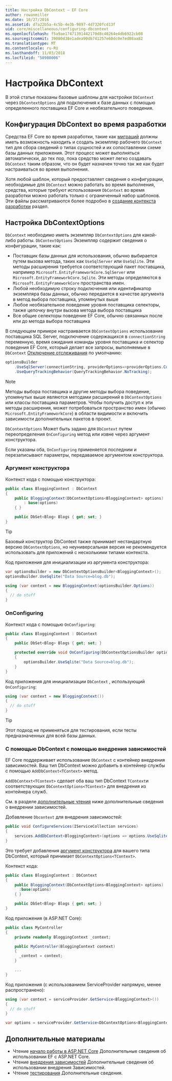 ```yaml
---
title: Настройка DbContext — EF Core
author: rowanmiller
ms.date: 10/27/2016
ms.assetid: d7a22b5a-4c5b-4e3b-9897-4d7320fcd13f
uid: core/miscellaneous/configuring-dbcontext
ms.openlocfilehash: f5a9ae17471391442170d8c40264e4db6922cb08
ms.sourcegitcommit: 39080d38e1adea90db741257e60dc0e7ed08aa82
ms.translationtype: MT
ms.contentlocale: ru-RU
ms.lasthandoff: 11/03/2018
ms.locfileid: "50980006"
---
```

# <a name="configuring-a-dbcontext"></a>Настройка DbContext

В этой статье показаны базовые шаблоны для настройки `DbContext` через `DbContextOptions` для подключения к базе данных с помощью определенного поставщика EF Core и необязательного поведения.

## <a name="design-time-dbcontext-configuration"></a>Конфигурация DbContext во время разработки

Средства EF Core во время разработки, такие как [миграций](xref:core/managing-schemas/migrations/index) должны иметь возможность находить и создать экземпляр рабочего `DbContext` тип для сбора сведений о типах сущностей и их сопоставлении схеме базы данных приложения. Этот процесс может выполняться автоматически, до тех пор, пока средство может легко создавать `DbContext` таким образом, что он будет назначен точно так же как будет настраиваться во время выполнения.

Хотя любой шаблон, который предоставляет сведения о конфигурации, необходимые для `DbContext` можно работать во время выполнения, средства, которые требуют использования `DbContext` во время разработки можно работать только с ограниченный набор шаблонов. Эти файлы рассматриваются более подробно в [создание контекста разработки](xref:core/miscellaneous/cli/dbcontext-creation) раздел.

## <a name="configuring-dbcontextoptions"></a>Настройка DbContextOptions

`DbContext` необходимо иметь экземпляр `DbContextOptions` для какой-либо работы. `DbContextOptions` Экземпляр содержит сведения о конфигурации, такие как:

- Поставщик базы данных для использования, обычно выбирается путем вызова метода, таких как `UseSqlServer` или `UseSqlite`. Эти методы расширения требуется соответствующий пакет поставщика, например `Microsoft.EntityFrameworkCore.SqlServer` или `Microsoft.EntityFrameworkCore.Sqlite`. Эти методы определяются в `Microsoft.EntityFrameworkCore` пространства имен.
- Любой необходимую строку подключения или идентификатор экземпляра базы данных, обычно передается в качестве аргумента в метод выбора поставщика, упомянутых выше
- Любое необязательное поведение уровня поставщика селекторы, также цепочку внутри вызова метода выбора поставщика
- Все общие селекторы поведение EF Core, обычно связанных после или до метода выбора поставщика

В следующем примере настраивается `DbContextOptions` использование поставщика SQL Server, подключение содержащихся в `connectionString` переменную, время ожидания команды уровня поставщика и селектор поведения EF Core, который делает все запросы, выполняемые в `DbContext` [Отключение отслеживания](xref:core/querying/tracking#no-tracking-queries) по умолчанию:

``` csharp
optionsBuilder
    .UseSqlServer(connectionString, providerOptions=>providerOptions.CommandTimeout(60))
    .UseQueryTrackingBehavior(QueryTrackingBehavior.NoTracking);
```

> [!NOTE]  
> Методы выбора поставщика и другие методы выбора поведение, упомянутых выше являются методами расширений в `DbContextOptions` или классы поставщика параметров. Чтобы получить доступ к эти методы расширения, может потребоваться пространство имен (обычно `Microsoft.EntityFrameworkCore`) в области видимости и включить зависимости дополнительных пакетов в проект.

`DbContextOptions` Может быть задано для `DbContext` путем переопределения `OnConfiguring` метод или извне через аргумент конструктора.

Если указаны оба, `OnConfiguring` применяется последним и перезаписывают параметры, передаваемое аргументом конструктора.

### <a name="constructor-argument"></a>Аргумент конструктора

Контекст кода с помощью конструктора:

``` csharp
public class BloggingContext : DbContext
{
    public BloggingContext(DbContextOptions<BloggingContext> options)
        : base(options)
    { }

    public DbSet<Blog> Blogs { get; set; }
}
```

> [!TIP]  
> Базовый конструктор DbContext также принимает нестандартную версию `DbContextOptions`, но неуниверсальная версия не рекомендуется использовать для приложений с несколькими типами контекста.

Код приложения для инициализации из аргумента конструктора:

``` csharp
var optionsBuilder = new DbContextOptionsBuilder<BloggingContext>();
optionsBuilder.UseSqlite("Data Source=blog.db");

using (var context = new BloggingContext(optionsBuilder.Options))
{
  // do stuff
}
```

### <a name="onconfiguring"></a>OnConfiguring

Контекст кода с помощью `OnConfiguring`:

``` csharp
public class BloggingContext : DbContext
{
    public DbSet<Blog> Blogs { get; set; }

    protected override void OnConfiguring(DbContextOptionsBuilder optionsBuilder)
    {
        optionsBuilder.UseSqlite("Data Source=blog.db");
    }
}
```

Код приложения для инициализации `DbContext` , использующий `OnConfiguring`:

``` csharp
using (var context = new BloggingContext())
{
  // do stuff
}
```

> [!TIP]
> Этот подход не применяться для тестирования, если тесты предназначенных для всей базы данных.

### <a name="using-dbcontext-with-dependency-injection"></a>С помощью DbContext с помощью внедрения зависимостей

EF Core поддерживает использование `DbContext` с контейнер внедрения зависимостей. Ваш тип DbContext можно добавить в контейнер службы с помощью `AddDbContext<TContext>` метод.

`AddDbContext<TContext>` сделает оба ваш тип DbContext `TContext`и соответствующих `DbContextOptions<TContext>` для внедрения из контейнера служб.

См. в разделе [дополнительные чтения](#more-reading) ниже дополнительные сведения о внедрении зависимостей.

Добавление `Dbcontext` для внедрения зависимостей:

``` csharp
public void ConfigureServices(IServiceCollection services)
{
    services.AddDbContext<BloggingContext>(options => options.UseSqlite("Data Source=blog.db"));
}
```

Это требует добавления [аргумент конструктора](#constructor-argument) для вашего типа DbContext, который принимает `DbContextOptions<TContext>`.

Контекст кода:

``` csharp
public class BloggingContext : DbContext
{
    public BloggingContext(DbContextOptions<BloggingContext> options)
      :base(options)
    { }

    public DbSet<Blog> Blogs { get; set; }
}
```

Код приложения (в ASP.NET Core):

``` csharp
public class MyController
{
    private readonly BloggingContext _context;

    public MyController(BloggingContext context)
    {
      _context = context;
    }

    ...
}
```

Код приложения (с использованием ServiceProvider напрямую, менее распространено):

``` csharp
using (var context = serviceProvider.GetService<BloggingContext>())
{
  // do stuff
}

var options = serviceProvider.GetService<DbContextOptions<BloggingContext>>();
```

## <a name="more-reading"></a>Дополнительные материалы

* Чтение [начало работы в ASP.NET Core](../get-started/aspnetcore/index.md) Дополнительные сведения об использовании EF с ASP.NET Core.
* Чтение [внедрения зависимостей](https://docs.microsoft.com/aspnet/core/fundamentals/dependency-injection) Дополнительные сведения об использовании внедрения Зависимостей.
* Чтение [тестирования](testing/index.md) Дополнительные сведения.
